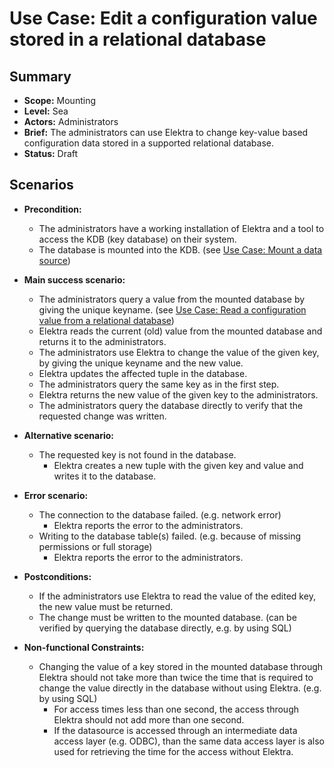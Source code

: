 # Use Case: Edit a configuration value stored in a relational database

## Summary

- **Scope:** Mounting
- **Level:** Sea
- **Actors:** Administrators
- **Brief:** The administrators can use Elektra to change key-value based configuration data stored in a supported relational database.
- **Status:** Draft

## Scenarios

- **Precondition:**

  - The administrators have a working installation of Elektra and a tool to access the KDB (key database) on their system.
  - The database is mounted into the KDB. (see [Use Case: Mount a data source](./UC_mount.md))

- **Main success scenario:**

  - The administrators query a value from the mounted database by giving the unique keyname. (see [Use Case: Read a configuration value from a relational database](./UC_read_rdb.md))
  - Elektra reads the current (old) value from the mounted database and returns it to the administrators.
  - The administrators use Elektra to change the value of the given key, by giving the unique keyname and the new value.
  - Elektra updates the affected tuple in the database.
  - The administrators query the same key as in the first step.
  - Elektra returns the new value of the given key to the administrators.
  - The administrators query the database directly to verify that the requested change was written.

- **Alternative scenario:**

  - The requested key is not found in the database.
    - Elektra creates a new tuple with the given key and value and writes it to the database.

- **Error scenario:**

  - The connection to the database failed. (e.g. network error)
    - Elektra reports the error to the administrators.
  - Writing to the database table(s) failed. (e.g. because of missing permissions or full storage)
    - Elektra reports the error to the administrators.

- **Postconditions:**

  - If the administrators use Elektra to read the value of the edited key, the new value must be returned.
  - The change must be written to the mounted database. (can be verified by querying the database directly, e.g. by using SQL)

- **Non-functional Constraints:**

  - Changing the value of a key stored in the mounted database through Elektra should not take more than twice the time that is required to change the value directly in the database without using Elektra. (e.g. by using SQL)
    - For access times less than one second, the access through Elektra should not add more than one second.
    - If the datasource is accessed through an intermediate data access layer (e.g. ODBC), than the same data access layer is also used for retrieving the time for the access without Elektra.
